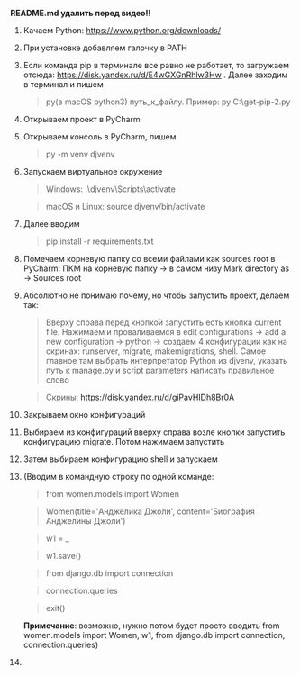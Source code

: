 **README.md удалить перед видео!!**

1. Качаем Python: https://www.python.org/downloads/
2. При установке добавляем галочку в PATH
3. Если команда pip в терминале все равно не работает, то загружаем отсюда: https://disk.yandex.ru/d/E4wGXGnRhlw3Hw . Далее заходим в терминал и пишем 
   > py(в macOS python3) путь_к_файлу. Пример: py C:\get-pip-2.py
4. Открываем проект в PyCharm
5. Открываем консоль в PyCharm, пишем
   > py -m venv djvenv
6. Запускаем виртуальное окружение
   > Windows: .\djvenv\Scripts\activate

   > macOS и Linux: source djvenv/bin/activate
7. Далее вводим 
   > pip install -r requirements.txt
8. Помечаем корневую папку со всеми файлами как sources root в PyCharm: ПКМ на корневую папку -> в самом низу Mark directory as -> Sources root
9. Абсолютно не понимаю почему, но чтобы запустить проект, делаем так:
    > Вверху справа перед кнопкой запустить есть кнопка current file. Нажимаем и проваливаемся в edit configurations -> add a new configuration -> python -> создаем 4 конфигурации как на скринах: runserver, migrate, makemigrations, shell. Самое главное там выбрать интерпретатор Python из djvenv, указать путь к manage.py и script parameters написать правильное слово
    
   > Скрины: https://disk.yandex.ru/d/giPavHIDh8Br0A
    
10. Закрываем окно конфигураций
11. Выбираем из конфигураций вверху справа возле кнопки запустить конфигурацию migrate. Потом нажимаем запустить
12. Затем выбираем конфигурацию shell и запускаем
13. (Вводим в командную строку по одной команде: 
    > from women.models import Women

    > Women(title='Анджелика Джоли', content='Биография Анджелины Джоли')

    > w1 = _

    > w1.save()

    > from django.db import connection

    > connection.queries

    > exit()
    
    **Примечание**: возможно, нужно потом будет просто вводить from women.models import Women, w1, from django.db import connection, connection.queries)
14. 